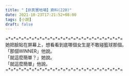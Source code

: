 ```yaml
---
title: "【非真實地場】資料(220)"
date: 2021-10-23T17:21:52+08:00
tags: [小說]
draft: false
---
```


=\*=\*=\*=\*=\*=\*=\*=\*=\*=\*=\*=\*=\*=\*=\*=\*=\*=\*=\*=\*=\*=\*=  
她把臉貼在屏幕上，想看看到底哪個女生是不敢碰籃球那個。  
「那個WINNER」他說。  
「就這麼簡單？」她說。  
「就這麼簡單」他說。   
=\*=\*=\*=\*=\*=\*=\*=\*=\*=\*=\*=\*=\*=\*=\*=\*=\*=\*=\*=\*=\*=\*=  